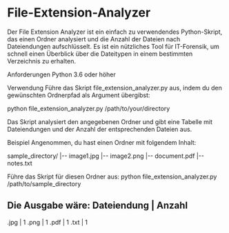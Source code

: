 # File-Extension-Analyzer

Der File Extension Analyzer ist ein einfach zu verwendendes Python-Skript, das einen Ordner analysiert und die Anzahl der Dateien nach Dateiendungen aufschlüsselt. Es ist ein nützliches Tool für IT-Forensik, um schnell einen Überblick über die Dateitypen in einem bestimmten Verzeichnis zu erhalten.

Anforderungen
Python 3.6 oder höher

Verwendung
Führe das Skript file_extension_analyzer.py aus, indem du den gewünschten Ordnerpfad als Argument übergibst:

python file_extension_analyzer.py /path/to/your/directory

Das Skript analysiert den angegebenen Ordner und gibt eine Tabelle mit Dateiendungen und der Anzahl der entsprechenden Dateien aus.

Beispiel
Angenommen, du hast einen Ordner mit folgendem Inhalt:

sample_directory/
|-- image1.jpg
|-- image2.png
|-- document.pdf
|-- notes.txt

Führe das Skript für diesen Ordner aus:
python file_extension_analyzer.py /path/to/sample_directory

Die Ausgabe wäre:
Dateiendung | Anzahl
---------------------
.jpg        | 1
.png        | 1
.pdf        | 1
.txt        | 1
